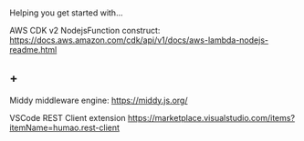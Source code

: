 ###

Helping you get started with...

AWS CDK v2 NodejsFunction construct:
https://docs.aws.amazon.com/cdk/api/v1/docs/aws-lambda-nodejs-readme.html

## +

Middy middleware engine:
https://middy.js.org/

VSCode REST Client extension
https://marketplace.visualstudio.com/items?itemName=humao.rest-client
